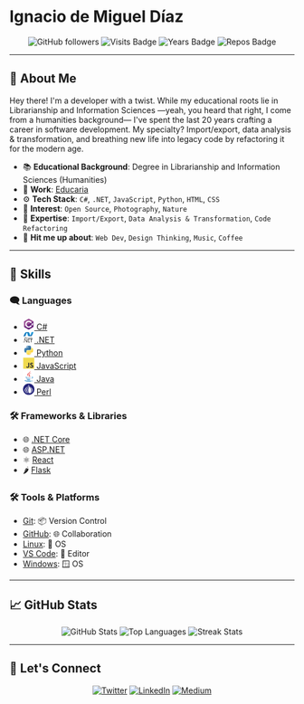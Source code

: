 # Ignacio de Miguel Díaz
<p align="center">
  <img src="https://img.shields.io/github/followers/imigueldiaz?label=GitHub&style=flat-square&color=black&logo=github" alt="GitHub followers" height="20"/>
  <img src="https://badges.pufler.dev/visits/imigueldiaz/imigueldiaz?style=flat-square&color=black&logo=github" alt="Visits Badge" height="20"/>
  <img src="https://badges.pufler.dev/years/imigueldiaz?style=flat-square&color=black&logo=github" alt="Years Badge" height="20"/>
  <img src="https://badges.pufler.dev/repos/imigueldiaz?style=flat-square&color=black&logo=github" alt="Repos Badge" height="20"/>
</p>

---

## 🧔 About Me
Hey there! I'm a developer with a twist. While my educational roots lie in Librarianship and Information Sciences —yeah, you heard that right, I come from a humanities background— I've spent the last 20 years crafting a career in software development. My specialty? Import/export, data analysis & transformation, and breathing new life into legacy code by refactoring it for the modern age.

- 📚 **Educational Background**: Degree in Librarianship and Information Sciences (Humanities)
- 🏢 **Work**: [Educaria](https://www.educaria.com)
- ⚙️ **Tech Stack**: `C#`, `.NET`, `JavaScript`, `Python`, `HTML`, `CSS`
- 🌱 **Interest**: `Open Source`, `Photography`, `Nature`
- 💼 **Expertise**: `Import/Export`, `Data Analysis & Transformation`, `Code Refactoring`
- 💬 **Hit me up about**: `Web Dev`, `Design Thinking`, `Music`, `Coffee`

---

## 🧰 Skills

### 🗨️ Languages

- [<img src="https://raw.githubusercontent.com/devicons/devicon/master/icons/csharp/csharp-original.svg" alt="C#" height="20"/> C#](https://docs.microsoft.com/en-us/dotnet/csharp/)
- [<img src="https://raw.githubusercontent.com/devicons/devicon/master/icons/dot-net/dot-net-original-wordmark.svg" alt=".NET" height="20"/> .NET](https://dotnet.microsoft.com/)
- [<img src="https://raw.githubusercontent.com/devicons/devicon/master/icons/python/python-original.svg" alt="Python" height="20"/> Python](https://www.python.org/)
- [<img src="https://raw.githubusercontent.com/devicons/devicon/master/icons/javascript/javascript-original.svg" alt="JavaScript" height="20"/> JavaScript](https://developer.mozilla.org/en-US/docs/Web/JavaScript)
- [<img src="https://raw.githubusercontent.com/devicons/devicon/master/icons/java/java-original.svg" alt="Java" height="20"/> Java](https://www.oracle.com/java/)
- [<img src="https://raw.githubusercontent.com/devicons/devicon/master/icons/perl/perl-original.svg" alt="Perl" height="20"/> Perl](https://www.perl.org/)


### 🛠️ Frameworks & Libraries
- 🌐 [.NET Core](https://dotnet.microsoft.com/)
- 🌐 [ASP.NET](https://dotnet.microsoft.com/apps/aspnet)
- ⚛️ [React](https://reactjs.org/)
- 🌶️ [Flask](https://flask.palletsprojects.com/)

### 🛠️ Tools & Platforms
- [Git](https://git-scm.com/): 📦 Version Control
- [GitHub](https://github.com/): 🌐 Collaboration
- [Linux](https://www.linux.org/): 🐧 OS
- [VS Code](https://code.visualstudio.com/): 📝 Editor
- [Windows](https://www.microsoft.com/en-us/windows): 🪟 OS


---

## 📈 GitHub Stats

<p align="center">
  <img src="https://github-readme-stats.vercel.app/api?username=imigueldiaz&show_icons=true&count_private=true&title_color=6aa6f8&text_color=8a919a&icon_color=6aa6f8&bg_color=22272e" alt="GitHub Stats" height="150"/>
  <img src="https://github-readme-stats.vercel.app/api/top-langs/?username=imigueldiaz&hide=html,css&title_color=6aa6f8&text_color=8a919a&icon_color=6aa6f8&bg_color=22272e" alt="Top Languages" height="150"/>
  <img src="https://github-readme-streak-stats.herokuapp.com/?user=imigueldiaz&theme=dark&background=22272e&date_format=%5BY%20%5DM%20j" alt="Streak Stats" height="150"/>
</p>

---

## 🤝 Let's Connect
<p align="center">
  <a href="https://twitter.com/imigueldiaz"><img src="https://img.shields.io/badge/Twitter-%231DA1F2.svg?&style=for-the-badge&logo=twitter&logoColor=white" alt="Twitter" height="20"/></a>
  <a href="https://linkedin.com/in/imigueldiaz"><img src="https://img.shields.io/badge/LinkedIn-%230077B5.svg?&style=for-the-badge&logo=linkedin&logoColor=white" alt="LinkedIn" height="20"/></a>
  <a href="https://medium.com/@imigueldiaz"><img src="https://img.shields.io/badge/Medium-%12100E.svg?&style=for-the-badge&logo=medium&logoColor=white" alt="Medium" height="20"/></a>
</p>

